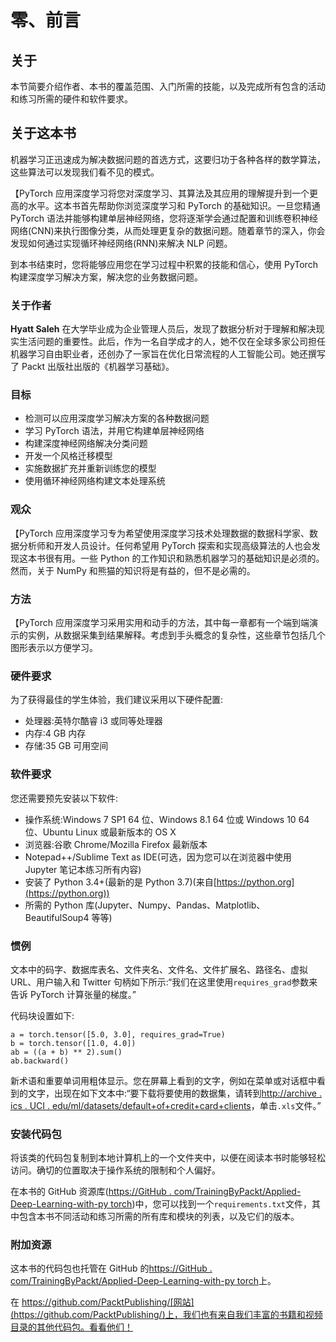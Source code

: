 

# 零、前言

## 关于

本节简要介绍作者、本书的覆盖范围、入门所需的技能，以及完成所有包含的活动和练习所需的硬件和软件要求。

## 关于这本书

机器学习正迅速成为解决数据问题的首选方式，这要归功于各种各样的数学算法，这些算法可以发现我们看不见的模式。

【PyTorch 应用深度学习将您对深度学习、其算法及其应用的理解提升到一个更高的水平。这本书首先帮助你浏览深度学习和 PyTorch 的基础知识。一旦您精通 PyTorch 语法并能够构建单层神经网络，您将逐渐学会通过配置和训练卷积神经网络(CNN)来执行图像分类，从而处理更复杂的数据问题。随着章节的深入，你会发现如何通过实现循环神经网络(RNN)来解决 NLP 问题。

到本书结束时，您将能够应用您在学习过程中积累的技能和信心，使用 PyTorch 构建深度学习解决方案，解决您的业务数据问题。

### 关于作者

**Hyatt Saleh** 在大学毕业成为企业管理人员后，发现了数据分析对于理解和解决现实生活问题的重要性。此后，作为一名自学成才的人，她不仅在全球多家公司担任机器学习自由职业者，还创办了一家旨在优化日常流程的人工智能公司。她还撰写了 Packt 出版社出版的《机器学习基础》。

### 目标

*   检测可以应用深度学习解决方案的各种数据问题
*   学习 PyTorch 语法，并用它构建单层神经网络
*   构建深度神经网络解决分类问题
*   开发一个风格迁移模型
*   实施数据扩充并重新训练您的模型
*   使用循环神经网络构建文本处理系统

### 观众

【PyTorch 应用深度学习专为希望使用深度学习技术处理数据的数据科学家、数据分析师和开发人员设计。任何希望用 PyTorch 探索和实现高级算法的人也会发现这本书很有用。一些 Python 的工作知识和熟悉机器学习的基础知识是必须的。然而，关于 NumPy 和熊猫的知识将是有益的，但不是必需的。

### 方法

【PyTorch 应用深度学习采用实用和动手的方法，其中每一章都有一个端到端演示的实例，从数据采集到结果解释。考虑到手头概念的复杂性，这些章节包括几个图形表示以方便学习。

### 硬件要求

为了获得最佳的学生体验，我们建议采用以下硬件配置:

*   处理器:英特尔酷睿 i3 或同等处理器
*   内存:4 GB 内存
*   存储:35 GB 可用空间

### 软件要求

您还需要预先安装以下软件:

*   操作系统:Windows 7 SP1 64 位、Windows 8.1 64 位或 Windows 10 64 位、Ubuntu Linux 或最新版本的 OS X
*   浏览器:谷歌 Chrome/Mozilla Firefox 最新版本
*   Notepad++/Sublime Text as IDE(可选，因为您可以在浏览器中使用 Jupyter 笔记本练习所有内容)
*   安装了 Python 3.4+(最新的是 Python 3.7)(来自[https://python.org](https://python.org))
*   所需的 Python 库(Jupyter、Numpy、Pandas、Matplotlib、BeautifulSoup4 等等)

### 惯例

文本中的码字、数据库表名、文件夹名、文件名、文件扩展名、路径名、虚拟 URL、用户输入和 Twitter 句柄如下所示:“我们在这里使用`requires_grad`参数来告诉 PyTorch 计算张量的梯度。”

代码块设置如下:

```
a = torch.tensor([5.0, 3.0], requires_grad=True)
b = torch.tensor([1.0, 4.0])
ab = ((a + b) ** 2).sum()
ab.backward()
```

新术语和重要单词用粗体显示。您在屏幕上看到的文字，例如在菜单或对话框中看到的文字，出现在如下文本中:“要下载将要使用的数据集，请转到[http://archive . ics . UCI . edu/ml/datasets/default+of+credit+card+clients](http://archive.ics.uci.edu/ml/datasets/default+of+credit+card+clients)，单击`.xls`文件。”

### 安装代码包

将该类的代码包复制到本地计算机上的一个文件夹中，以便在阅读本书时能够轻松访问。确切的位置取决于操作系统的限制和个人偏好。

在本书的 GitHub 资源库([https://GitHub . com/TrainingByPackt/Applied-Deep-Learning-with-py torch](https://github.com/TrainingByPackt/Applied-Deep-Learning-with-PyTorch))中，您可以找到一个`requirements.txt`文件，其中包含本书不同活动和练习所需的所有库和模块的列表，以及它们的版本。

### 附加资源

这本书的代码包也托管在 GitHub 的[https://GitHub . com/TrainingByPackt/Applied-Deep-Learning-with-py torch](https://github.com/TrainingByPackt/Applied-Deep-Learning-with-PyTorch)上。

在 https://github.com/PacktPublishing/[网站](https://github.com/PacktPublishing/)上，我们也有来自我们丰富的书籍和视频目录的其他代码包。看看他们！
